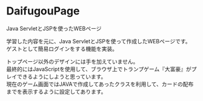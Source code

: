 # DaifugouPage
Java ServletとJSPを使ったWEBページ

学習した内容を元に、Java ServletとJSPを使って作成したWEBページです。  
ゲストとして簡易ログインをする機能を実装。  
  
トップページ以外のデザインには手を加えていません。  
最終的にはJavaScriptを使用して、ブラウザ上でトランプゲーム『大富豪』がプレイできるようにしようと思っています。  
現在のゲーム画面ではJAVAで作成してあったクラスを利用して、カードの配布までを表示するように設定してあります。  
